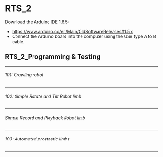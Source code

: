 # RTS_2
Download the Arduino IDE 1.6.5: 
* https://www.arduino.cc/en/Main/OldSoftwareReleases#1.5.x
* Connect the Arduino board into the computer using the USB type A to B cable. 

## RTS_2_Programming & Testing
-----------------------------------------------------------------------------
###### 101: Crawling robot 
-----------------------------------------------------------------------------
###### 102: Simple Rotate and Tilt Robot limb 
-----------------------------------------------------------------------------
###### Simple Record and Playback Robot limb 
-----------------------------------------------------------------------------
###### 103: Automated prosthetic limbs 
-----------------------------------------------------------------------------

